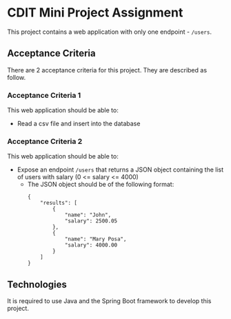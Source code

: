 # CDIT Mini Project Assignment
This project contains a web application with only one endpoint - `/users`.

## Acceptance Criteria
There are 2 acceptance criteria for this project. They are described as follow.

### Acceptance Criteria 1
This web application should be able to:
- Read a csv file and insert into the database

### Acceptance Criteria 2
This web application should be able to:
- Expose an endpoint `/users` that returns a JSON object containing the list
  of users with salary (0 <= salary <= 4000)
    - The JSON object should be of the following format:
      ```
      {
          "results": [
              {
                  "name": "John",
                  "salary": 2500.05
              },
              {
                  "name": "Mary Posa",
                  "salary": 4000.00
              }
          ]
      }
      ```

## Technologies
It is required to use Java and the Spring Boot framework to develop this project.

